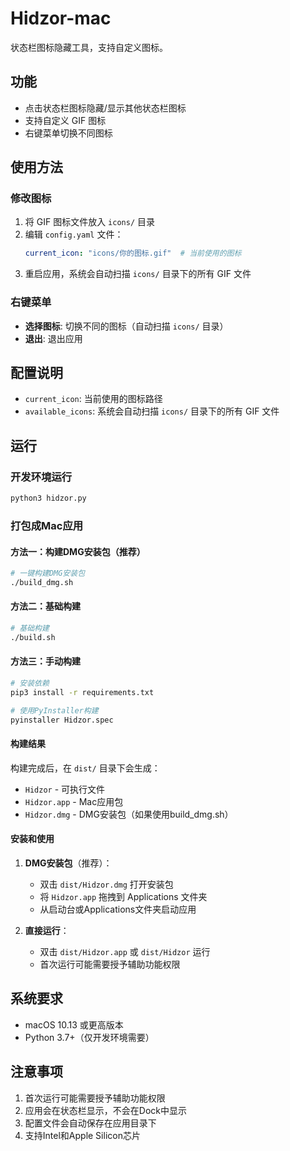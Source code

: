 # Hidzor-mac

状态栏图标隐藏工具，支持自定义图标。

## 功能

- 点击状态栏图标隐藏/显示其他状态栏图标
- 支持自定义 GIF 图标
- 右键菜单切换不同图标

## 使用方法

### 修改图标

1. 将 GIF 图标文件放入 `icons/` 目录
2. 编辑 `config.yaml` 文件：
   ```yaml
   current_icon: "icons/你的图标.gif"  # 当前使用的图标
   ```
3. 重启应用，系统会自动扫描 `icons/` 目录下的所有 GIF 文件

### 右键菜单

- **选择图标**: 切换不同的图标（自动扫描 `icons/` 目录）
- **退出**: 退出应用

## 配置说明

- `current_icon`: 当前使用的图标路径
- `available_icons`: 系统会自动扫描 `icons/` 目录下的所有 GIF 文件

## 运行

### 开发环境运行

```bash
python3 hidzor.py
```

### 打包成Mac应用

#### 方法一：构建DMG安装包（推荐）

```bash
# 一键构建DMG安装包
./build_dmg.sh
```

#### 方法二：基础构建

```bash
# 基础构建
./build.sh
```

#### 方法三：手动构建

```bash
# 安装依赖
pip3 install -r requirements.txt

# 使用PyInstaller构建
pyinstaller Hidzor.spec
```

#### 构建结果

构建完成后，在 `dist/` 目录下会生成：
- `Hidzor` - 可执行文件
- `Hidzor.app` - Mac应用包
- `Hidzor.dmg` - DMG安装包（如果使用build_dmg.sh）

#### 安装和使用

1. **DMG安装包**（推荐）：
   - 双击 `dist/Hidzor.dmg` 打开安装包
   - 将 `Hidzor.app` 拖拽到 Applications 文件夹
   - 从启动台或Applications文件夹启动应用

2. **直接运行**：
   - 双击 `dist/Hidzor.app` 或 `dist/Hidzor` 运行
   - 首次运行可能需要授予辅助功能权限

## 系统要求

- macOS 10.13 或更高版本
- Python 3.7+（仅开发环境需要）

## 注意事项

1. 首次运行可能需要授予辅助功能权限
2. 应用会在状态栏显示，不会在Dock中显示
3. 配置文件会自动保存在应用目录下
4. 支持Intel和Apple Silicon芯片
